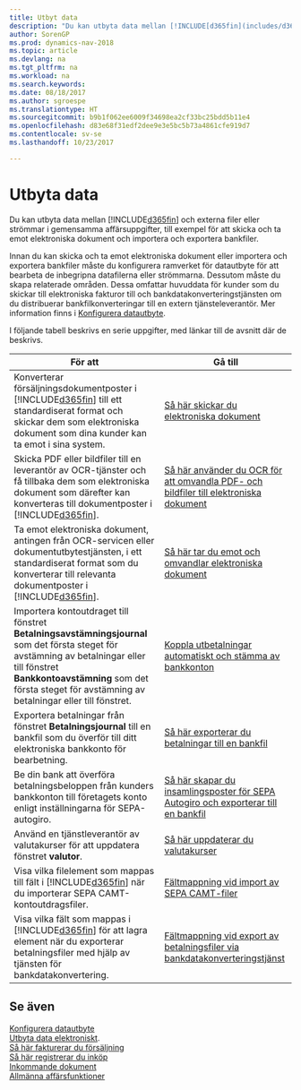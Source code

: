 ```yaml
---
title: Utbyt data
description: "Du kan utbyta data mellan [!INCLUDE[d365fin](includes/d365fin_md.md)] och externa filer eller strömmar i gemensamma affärsuppgifter, till exempel för att skicka och ta emot elektroniska dokument och importera och exportera bankfiler."
author: SorenGP
ms.prod: dynamics-nav-2018
ms.topic: article
ms.devlang: na
ms.tgt_pltfrm: na
ms.workload: na
ms.search.keywords: 
ms.date: 08/18/2017
ms.author: sgroespe
ms.translationtype: HT
ms.sourcegitcommit: b9b1f062ee6009f34698ea2cf33bc25bdd5b11e4
ms.openlocfilehash: d83e68f31edf2dee9e3e5bc5b73a4861cfe919d7
ms.contentlocale: sv-se
ms.lasthandoff: 10/23/2017

---
```

# <a name="exchanging-data"></a>Utbyta data
Du kan utbyta data mellan [!INCLUDE[d365fin](includes/d365fin_md.md)] och externa filer eller strömmar i gemensamma affärsuppgifter, till exempel för att skicka och ta emot elektroniska dokument och importera och exportera bankfiler.  

Innan du kan skicka och ta emot elektroniska dokument eller importera och exportera bankfiler måste du konfigurera ramverket för datautbyte för att bearbeta de inbegripna datafilerna eller strömmarna. Dessutom måste du skapa relaterade områden. Dessa omfattar huvuddata för kunder som du skickar till elektroniska fakturor till och bankdatakonverteringstjänsten om du distribuerar bankfilkonverteringar till en extern tjänsteleverantör. Mer information finns i [Konfigurera datautbyte](across-set-up-data-exchange.md).  

 I följande tabell beskrivs en serie uppgifter, med länkar till de avsnitt där de beskrivs.  

|**För att**|**Gå till**|  
|------------|-------------|  
|Konverterar försäljningsdokumentposter i [!INCLUDE[d365fin](includes/d365fin_md.md)] till ett standardiserat format och skickar dem som elektroniska dokument som dina kunder kan ta emot i sina system.|[Så här skickar du elektroniska dokument](sales-how-to-send-electronic-documents.md)|  
|Skicka PDF eller bildfiler till en leverantör av OCR-tjänster och få tillbaka dem som elektroniska dokument som därefter kan konverteras till dokumentposter i [!INCLUDE[d365fin](includes/d365fin_md.md)].|[Så här använder du OCR för att omvandla PDF- och bildfiler till elektroniska dokument](across-how-use-ocr-pdf-images-files.md)|  
|Ta emot elektroniska dokument, antingen från OCR-servicen eller dokumentutbytestjänsten, i ett standardiserat format som du konverterar till relevanta dokumentposter i [!INCLUDE[d365fin](includes/d365fin_md.md)].|[Så här tar du emot och omvandlar elektroniska dokument](purchasing-how-to-receive-and-convert-electronic-documents.md)|  
|Importera kontoutdraget till fönstret **Betalningsavstämningsjournal** som det första steget för avstämning av betalningar eller till fönstret **Bankkontoavstämning** som det första steget för avstämning av betalningar eller till fönstret.|[Koppla utbetalningar automatiskt och stämma av bankkonton](receivables-apply-payments-auto-reconcile-bank-accounts.md)|  
|Exportera betalningar från fönstret **Betalningsjournal** till en bankfil som du överför till ditt elektroniska bankkonto för bearbetning.|[Så här exporterar du betalningar till en bankfil](payables-how-export-payments-bank-file.md)|  
|Be din bank att överföra betalningsbeloppen från kunders bankkonton till företagets konto enligt inställningarna för SEPA-autogiro.|[Så här skapar du insamlingsposter för SEPA Autogiro och exporterar till en bankfil](finance-how-create-sepa-direct-debit-collection-entries-export-bank-file.md)|  
|Använd en tjänstleverantör av valutakurser för att uppdatera fönstret **valutor**.|[Så här uppdaterar du valutakurser](finance-how-update-currencies.md)|  
|Visa vilka filelement som mappas till fält i [!INCLUDE[d365fin](includes/d365fin_md.md)] när du importerar SEPA CAMT-kontoutdragsfiler.|[Fältmappning vid import av SEPA CAMT-filer](across-field-mapping-when-importing-sepa-camt-files.md)|  
|Visa vilka fält som mappas i [!INCLUDE[d365fin](includes/d365fin_md.md)] för att lagra element när du exporterar betalningsfiler med hjälp av tjänsten för bankdatakonvertering.|[Fältmappning vid export av betalningsfiler via bankdatakonverteringstjänst](across-field-mapping-when-exporting-payment-files-using-bank-data-conversion-service.md)|  

## <a name="see-also"></a>Se även  
[Konfigurera datautbyte](across-set-up-data-exchange.md)  
[Utbyta data elektroniskt](across-data-exchange.md).  
[Så här fakturerar du försäljning](sales-how-invoice-sales.md)   
[Så här registrerar du inköp](purchasing-how-record-purchases.md)  
[Inkommande dokument](across-income-documents.md)  
[Allmänna affärsfunktioner](ui-across-business-areas.md)  

